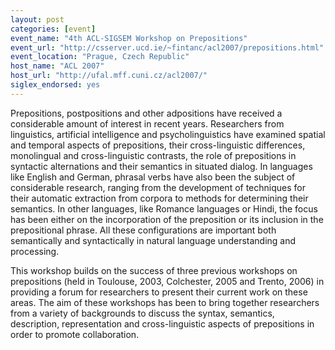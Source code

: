 ```yaml
---
layout: post
categories: [event]
event_name: "4th ACL-SIGSEM Workshop on Prepositions"
event_url: "http://csserver.ucd.ie/~fintanc/acl2007/prepositions.html"
event_location: "Prague, Czech Republic"
host_name: "ACL 2007"
host_url: "http://ufal.mff.cuni.cz/acl2007/"
siglex_endorsed: yes
---
```

Prepositions, postpositions and other adpositions have received a considerable amount of interest in recent
years. Researchers from linguistics, artificial intelligence and psycholinguistics have examined spatial
and temporal aspects of prepositions, their cross-linguistic differences, monolingual and cross-linguistic
contrasts, the role of prepositions in syntactic alternations and their semantics in situated dialog. In
languages like English and German, phrasal verbs have also been the subject of considerable research, ranging from the development of techniques for their automatic extraction from corpora to methods for determining their semantics. In other languages, like Romance languages or Hindi, the focus has been either on the incorporation of the preposition or its inclusion in the prepositional phrase. All these
configurations are important both semantically and syntactically in natural language understanding and processing.

This workshop builds on the success of three previous workshops on prepositions (held in Toulouse, 2003, Colchester, 2005 and Trento, 2006) in providing a forum for researchers to present their current work on these areas. The aim of these workshops has been to bring together researchers from a variety of backgrounds to discuss the syntax, semantics, description, representation and cross-linguistic aspects of prepositions in order to promote collaboration.